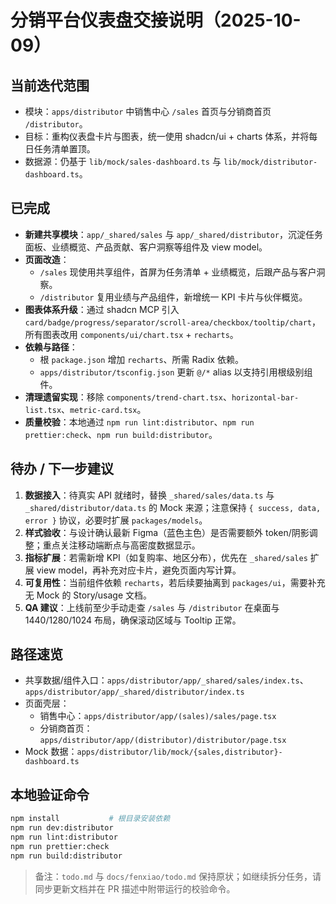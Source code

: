 # 分销平台仪表盘交接说明（2025-10-09）

## 当前迭代范围

- 模块：`apps/distributor` 中销售中心 `/sales` 首页与分销商首页 `/distributor`。
- 目标：重构仪表盘卡片与图表，统一使用 shadcn/ui + charts 体系，并将每日任务清单置顶。
- 数据源：仍基于 `lib/mock/sales-dashboard.ts` 与 `lib/mock/distributor-dashboard.ts`。

## 已完成

- **新建共享模块**：`app/_shared/sales` 与 `app/_shared/distributor`，沉淀任务面板、业绩概览、产品贡献、客户洞察等组件及 view model。
- **页面改造**：
  - `/sales` 现使用共享组件，首屏为任务清单 + 业绩概览，后跟产品与客户洞察。
  - `/distributor` 复用业绩与产品组件，新增统一 KPI 卡片与伙伴概览。
- **图表体系升级**：通过 shadcn MCP 引入 `card/badge/progress/separator/scroll-area/checkbox/tooltip/chart`，所有图表改用 `components/ui/chart.tsx` + `recharts`。
- **依赖与路径**：
  - 根 `package.json` 增加 `recharts`、所需 Radix 依赖。
  - `apps/distributor/tsconfig.json` 更新 `@/*` alias 以支持引用根级别组件。
- **清理遗留实现**：移除 `components/trend-chart.tsx`、`horizontal-bar-list.tsx`、`metric-card.tsx`。
- **质量校验**：本地通过 `npm run lint:distributor`、`npm run prettier:check`、`npm run build:distributor`。

## 待办 / 下一步建议

1. **数据接入**：待真实 API 就绪时，替换 `_shared/sales/data.ts` 与 `_shared/distributor/data.ts` 的 Mock 来源；注意保持 `{ success, data, error }` 协议，必要时扩展 `packages/models`。
2. **样式验收**：与设计确认最新 Figma（蓝色主色）是否需要额外 token/阴影调整；重点关注移动端断点与高密度数据显示。
3. **指标扩展**：若需新增 KPI（如复购率、地区分布），优先在 `_shared/sales` 扩展 view model，再补充对应卡片，避免页面内写计算。
4. **可复用性**：当前组件依赖 `recharts`，若后续要抽离到 `packages/ui`，需要补充无 Mock 的 Story/usage 文档。
5. **QA 建议**：上线前至少手动走查 `/sales` 与 `/distributor` 在桌面与 1440/1280/1024 布局，确保滚动区域与 Tooltip 正常。

## 路径速览

- 共享数据/组件入口：`apps/distributor/app/_shared/sales/index.ts`、`apps/distributor/app/_shared/distributor/index.ts`
- 页面壳层：
  - 销售中心：`apps/distributor/app/(sales)/sales/page.tsx`
  - 分销商首页：`apps/distributor/app/(distributor)/distributor/page.tsx`
- Mock 数据：`apps/distributor/lib/mock/{sales,distributor}-dashboard.ts`

## 本地验证命令

```bash
npm install           # 根目录安装依赖
npm run dev:distributor
npm run lint:distributor
npm run prettier:check
npm run build:distributor
```

> 备注：`todo.md` 与 `docs/fenxiao/todo.md` 保持原状；如继续拆分任务，请同步更新文档并在 PR 描述中附带运行的校验命令。
